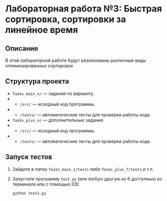 # Лабораторная работа №3: Быстрая сортировка, сортировки за линейное время

## Описание
В этой лабораторной работе будут реализованы различные виды оптимизированных сортировок

## Структура проекта
- `Tasks_main_n/` — задания по варианту.
- - `/src/` — исходный код программы.
- - `/tests/` — автоматические тесты для проверки работы кода.
- `Tasks_plus_n/` — дополнительные задания.
- - `/src/` — исходный код программы.
- - `/tests/` — автоматические тесты для проверки работы кода.

## Запуск тестов
1. Зайдите в папку `Tasks_main_1/tests` либо `Tasks_plus_7/tests` и т.п.

2. Запустите программу `test.py` (или любую другую из 6 доступных) из терминала или с помощью IDE:
   ```bash
   python test1.py
   ```